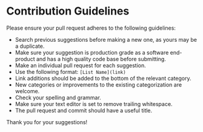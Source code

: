 # Contribution Guidelines

Please ensure your pull request adheres to the following guidelines:

- Search previous suggestions before making a new one, as yours may be a duplicate.
- Make sure your suggestion is production grade as a software end-product and has a high quality code base before submitting.
- Make an individual pull request for each suggestion.
- Use the following format: `[List Name](link)`
- Link additions should be added to the bottom of the relevant category.
- New categories or improvements to the existing categorization are welcome.
- Check your spelling and grammar.
- Make sure your text editor is set to remove trailing whitespace.
- The pull request and commit should have a useful title.

Thank you for your suggestions!